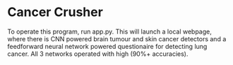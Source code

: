 # Cancer Crusher


To operate this program, run app.py. This will launch a local webpage, where there is CNN powered brain tumour and skin cancer detectors and a feedforward neural network powered questionaire for detecting lung cancer. All 3 networks operated with high (90%+ accuracies).
